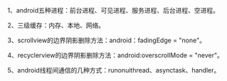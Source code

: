 1、android五种进程：前台进程、可见进程、服务进程、后台进程、空进程。

2、三级缓存：内存、本地、网络。

3、scrollview的边界阴影删除方法：android：fadingEdge = "none"。

4、recyclerview的边界阴影删除方法：android:overscrollMode = "never"。

5、android线程间通信的几种方式：runonuithread、asynctask、handler。

